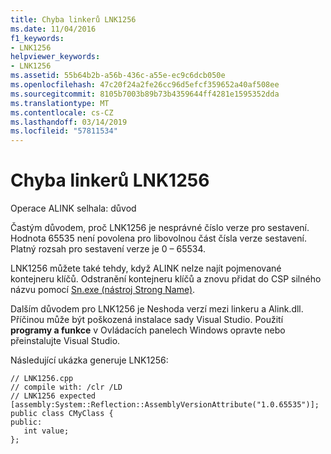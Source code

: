 ```yaml
---
title: Chyba linkerů LNK1256
ms.date: 11/04/2016
f1_keywords:
- LNK1256
helpviewer_keywords:
- LNK1256
ms.assetid: 55b64b2b-a56b-436c-a55e-ec9c6dcb050e
ms.openlocfilehash: 47c20f24a2fe26cc96d5efcf359652a40af508ee
ms.sourcegitcommit: 8105b7003b89b73b4359644ff4281e1595352dda
ms.translationtype: MT
ms.contentlocale: cs-CZ
ms.lasthandoff: 03/14/2019
ms.locfileid: "57811534"
---
```

# <a name="linker-tools-error-lnk1256"></a>Chyba linkerů LNK1256

Operace ALINK selhala: důvod

Častým důvodem, proč LNK1256 je nesprávné číslo verze pro sestavení. Hodnota 65535 není povolena pro libovolnou část čísla verze sestavení. Platný rozsah pro sestavení verze je 0 – 65534.

LNK1256 můžete také tehdy, když ALINK nelze najít pojmenované kontejneru klíčů. Odstranění kontejneru klíčů a znovu přidat do CSP silného názvu pomocí [Sn.exe (nástroj Strong Name)](/dotnet/framework/tools/sn-exe-strong-name-tool).

Dalším důvodem pro LNK1256 je Neshoda verzí mezi linkeru a Alink.dll. Příčinou může být poškozená instalace sady Visual Studio. Použití **programy a funkce** v Ovládacích panelech Windows opravte nebo přeinstalujte Visual Studio.

Následující ukázka generuje LNK1256:

```
// LNK1256.cpp
// compile with: /clr /LD
// LNK1256 expected
[assembly:System::Reflection::AssemblyVersionAttribute("1.0.65535")];
public class CMyClass {
public:
   int value;
};
```